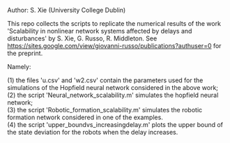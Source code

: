 Author: S. Xie (University College Dublin)

This repo collects the scripts to replicate the numerical results of the work 'Scalability in nonlinear network systems affected by delays and disturbances' by S. Xie, G. Russo, R. Middleton. See https://sites.google.com/view/giovanni-russo/publications?authuser=0 for the preprint.

Namely:

(1) the files 'u.csv' and 'w2.csv' contain the parameters used for the simulations of the Hopfield neural network considered in the above work;
(2) the script 'Neural_network_scalability.m' simulates the hopfield neural network;  
(3) the script 'Robotic_formation_scalability.m' simulates the robotic formation network considered in one of the examples.  
(4) the script 'upper_boundvs_increasingdelay.m' plots the upper bound of the state deviation for the robots when the delay increases.  
